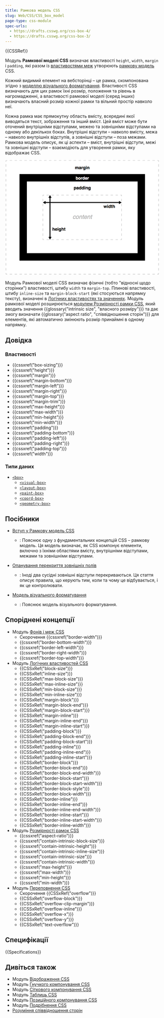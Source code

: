 ```yaml
---
title: Рамкова модель CSS
slug: Web/CSS/CSS_box_model
page-type: css-module
spec-urls:
  - https://drafts.csswg.org/css-box-4/
  - https://drafts.csswg.org/css-box-3/
---
```


{{CSSRef}}

Модуль **Рамкової моделі CSS** визначає властивості `height`, `width`, `margin` і `padding`, які разом із [властивостями меж](/uk/docs/Web/CSS/CSS_backgrounds_and_borders) утворюють [рамкову модель](/uk/docs/Web/CSS/CSS_box_model/Introduction_to_the_CSS_box_model) CSS.

Кожний видимий елемент на вебсторінці – це рамка, скомпонована згідно з [моделлю візуального форматування](/uk/docs/Web/CSS/Visual_formatting_model). Властивості CSS визначають для цих рамок їхні розмір, положення та рівень в нагромадженні, а властивості рамкової моделі (серед інших) визначають власний розмір кожної рамки та вільний простір навколо неї.

Кожна рамка має прямокутну область вмісту, всередині якої виводяться текст, зображення та інший вміст. Цей вміст може бути оточений внутрішніми відступами, межею та зовнішніми відступами на одному або декількох боках. Внутрішні відступи – навколо вмісту, межа – навколо внутрішніх відступів, а зовнішні відступи – поза межами. Рамкова модель описує, як ці аспекти – вміст, внутрішні відступи, межі та зовнішні відступи – взаємодіють для утворення рамки, яку відображає CSS.

![Складові частини Рамкової моделі CSS](boxmodel.png)

Модуль Рамкової моделі CSS визначає фізичні (тобто "відносні щодо сторінки") властивості, штибу `width` та `margin-top`. Плинові властивості, штибу `inline-size` та `margin-block-start` (які стосуються напрямку тексту), визначені в [Логічних властивостях та значеннях](/uk/docs/Web/CSS/CSS_logical_properties_and_values). Модуль рамкової моделі розширюється [модулем Розмірності рамки CSS](/uk/docs/Web/CSS/CSS_box_sizing), який вводить значення {{glossary("intrinsic size", "власного розміру")}} та дає змогу визначати {{glossary("aspect ratio", "співвідношення сторін")}} для елементів, які автоматично змінюють розмір принаймні в одному напрямку.

## Довідка

### Властивості

- {{cssxref("box-sizing")}}
- {{cssxref("height")}}
- {{cssxref("margin")}}
- {{cssxref("margin-bottom")}}
- {{cssxref("margin-left")}}
- {{cssxref("margin-right")}}
- {{cssxref("margin-top")}}
- {{cssxref("margin-trim")}}
- {{cssxref("max-height")}}
- {{cssxref("max-width")}}
- {{cssxref("min-height")}}
- {{cssxref("min-width")}}
- {{cssxref("padding")}}
- {{cssxref("padding-bottom")}}
- {{cssxref("padding-left")}}
- {{cssxref("padding-right")}}
- {{cssxref("padding-top")}}
- {{cssxref("width")}}

### Типи даних

- [`<box>`](/uk/docs/Web/CSS/box-edge)
  - [`<visual-box>`](/uk/docs/Web/CSS/box-edge#visual-box)
  - [`<layout-box>`](/uk/docs/Web/CSS/box-edge#layout-box)
  - [`<paint-box>`](/uk/docs/Web/CSS/box-edge#paint-box)
  - [`<coord-box>`](/uk/docs/Web/CSS/box-edge#coord-box)
  - [`<geometry-box>`](/uk/docs/Web/CSS/box-edge#geometry-box)

## Посібники

- [Вступ у Рамкову модель CSS](/uk/docs/Web/CSS/CSS_box_model/Introduction_to_the_CSS_box_model)

  - : Пояснює одну з фундаментальних концепцій CSS – рамкову модель. Ця модель визначає, як CSS компонує елементи, включно з їхніми областями вмісту, внутрішніми відступами, межами та зовнішніми відступами.

- [Опанування перекриття зовнішніх полів](/uk/docs/Web/CSS/CSS_box_model/Mastering_margin_collapsing)

  - : Іноді два сусідні зовнішні відступи перекриваються. Ця стаття описує правила, що керують тим, коли та чому це відбувається, і як це контролювати.

- [Модель візуального форматування](/uk/docs/Web/CSS/Visual_formatting_model)

  - : Пояснює модель візуального форматування.

## Споріднені концепції

- Модуль [Фонів і меж CSS](/uk/docs/Web/CSS/CSS_backgrounds_and_borders)
  - Скорочення {{cssxref("border-width")}}
  - {{cssxref("border-bottom-width")}}
  - {{cssxref("border-left-width")}}
  - {{cssxref("border-right-width")}}
  - {{cssxref("border-top-width")}}
- Модуль [Логічних властивостей CSS](/uk/docs/Web/CSS/CSS_logical_properties_and_values)
  - {{CSSxRef("block-size")}}
  - {{CSSxRef("inline-size")}}
  - {{CSSxRef("max-block-size")}}
  - {{CSSxRef("max-inline-size")}}
  - {{CSSxRef("min-block-size")}}
  - {{CSSxRef("min-inline-size")}}
  - {{CSSxRef("margin-block")}}
  - {{CSSxRef("margin-block-end")}}
  - {{CSSxRef("margin-block-start")}}
  - {{CSSxRef("margin-inline")}}
  - {{CSSxRef("margin-inline-end")}}
  - {{CSSxRef("margin-inline-start")}}
  - {{CSSxRef("padding-block")}}
  - {{CSSxRef("padding-block-end")}}
  - {{CSSxRef("padding-block-start")}}
  - {{CSSxRef("padding-inline")}}
  - {{CSSxRef("padding-inline-end")}}
  - {{CSSxRef("padding-inline-start")}}
  - {{CSSxRef("border-block")}}
  - {{CSSxRef("border-block-end")}}
  - {{CSSxRef("border-block-end-width")}}
  - {{CSSxRef("border-block-start")}}
  - {{CSSxRef("border-block-start-width")}}
  - {{CSSxRef("border-block-style")}}
  - {{CSSxRef("border-block-width")}}
  - {{CSSxRef("border-inline")}}
  - {{CSSxRef("border-inline-end")}}
  - {{CSSxRef("border-inline-end-width")}}
  - {{CSSxRef("border-inline-start")}}
  - {{CSSxRef("border-inline-start-width")}}
  - {{CSSxRef("border-inline-width")}}
- Модуль [Розмірності рамок CSS](/uk/docs/Web/CSS/CSS_box_sizing)
  - {{cssxref("aspect-ratio")}}
  - {{cssxref("contain-intrinsic-block-size")}}
  - {{cssxref("contain-intrinsic-height")}}
  - {{cssxref("contain-intrinsic-inline-size")}}
  - {{cssxref("contain-intrinsic-size")}}
  - {{cssxref("contain-intrinsic-width")}}
  - {{cssxref("max-height")}}
  - {{cssxref("max-width")}}
  - {{cssxref("min-height")}}
  - {{cssxref("min-width")}}
- Модуль [Переповнення CSS](/uk/docs/Web/CSS/CSS_overflow)
  - Скорочення {{CSSxRef("overflow")}}
  - {{CSSxRef("overflow-block")}}
  - {{CSSxRef("overflow-clip-margin")}}
  - {{CSSxRef("overflow-inline")}}
  - {{CSSxRef("overflow-x")}}
  - {{CSSxRef("overflow-y")}}
  - {{CSSxRef("text-overflow")}}

## Специфікації

{{Specifications}}

## Дивіться також

- Модуль [Відображення CSS](/uk/docs/Web/CSS/CSS_display)
- Модуль [Гнучкого компонування CSS](/uk/docs/Web/CSS/CSS_flexible_box_layout)
- Модуль [Сіткового компонування CSS](/uk/docs/Web/CSS/CSS_grid_layout)
- Модуль [Таблиць CSS](/uk/docs/Web/CSS/CSS_table)
- Модуль [Позиційного компонування CSS](/uk/docs/Web/CSS/CSS_positioned_layout)
- Модуль [Подрібнення CSS](/uk/docs/Web/CSS/CSS_fragmentation)
- [Розуміння співвідношення сторін](/uk/docs/Web/CSS/CSS_box_sizing/Understanding_aspect-ratio)
